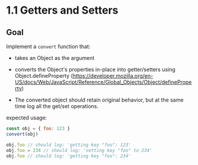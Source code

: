 # 1.1 Getters and Setters

## Goal

Implement a `convert` function that:

- takes an Object as the argument

- converts the Object's properties in-place into getter/setters using
  Object.defineProperty (https://developer.mozilla.org/en-US/docs/Web/JavaScript/Reference/Global_Objects/Object/defineProperty)

- The converted object should retain original behavior, but at the same time
  log all the get/set operations.

expected usage:

``` js
const obj = { foo: 123 }
convert(obj)

obj.foo // should log: 'getting key "foo": 123'
obj.foo = 234 // should log: 'setting key "foo" to 234'
obj.foo // should log: 'getting key "foo": 234'
```